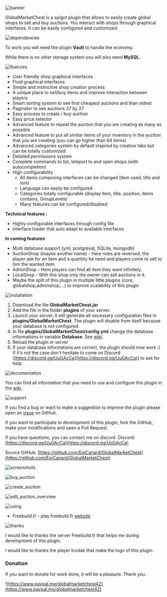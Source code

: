![banner](https://user-images.githubusercontent.com/29657498/52167675-07369d80-271f-11e9-86ff-362db527f854.png)

GlobalMarketChest is a spigot plugin that allows to easily create global shops to sell and buy auctions. You interact with shops through graphical interfaces. It can be easily configured and customized.

![dependencies](https://user-images.githubusercontent.com/29657498/52743417-45af4080-2fda-11e9-8be7-4b645e77e898.png)

To work you will need the plugin **Vault** to handle the economy.

While there is no other storage system you will also need **MySQL**.

![features](https://user-images.githubusercontent.com/29657498/52743424-4ba52180-2fda-11e9-8fe1-dded69d0dd85.png)

 - User friendly shop graphical interfaces
 - Fluid graphical interfaces
 - Simple and instinctive shop creation process
 - A unique place to sell/buy items and improve interaction between players
 - Smart sorting system to see first cheapest auctions and than oldest
 - Paginator to see auctions 27 by 27
 - Easy process to create / buy auction
 - Easy price selector
 - Advanced feature to repeat the auction that you are creating as many as possible
 - Advanced feature to put all similar items of your inventory  in the auction that you are creating (you can go higher than 64 items)
 - Advanced categories system by default inspired by creative tabs but can be totally customized
 - Detailed permissions system
 - Complete commands to list, teleport to and open shops (with autocompletion)
 - High configurability
   - All items composing interfaces can be changed (item used, title and lore)
   - Language can easily be configured
   - Categories totally configurable (display item, title, position, items contains, GroupLevels)
    - Many features can be configured/disabled

**Technical features :**

- Highly configurable interfaces through config file
- Interface loader that auto adapt to available interfaces

**In coming features**

- Multi database support (yml, postgresql, SQLite, mongodb)
- AuctionShop (maybe another name) - Here roles are reversed, the player ask for an item and a quantity he need and players come to sell to him the wanted item
- AdminShop - Here players can find all item they want infinitely.
- LocalShop - With this shop only the owner can sell auctions in it.
- Maybe the split of this plugin in multiple little plugins (core, globalshop,adminshop,...)  to improve scalability of this plugin

![installation](https://user-images.githubusercontent.com/29657498/52743428-4ea01200-2fda-11e9-94eb-3f9bba72e926.png)

1. Download the file **GlobalMarketChest.jar**
2. Add the file in the folder **plugins** of your server.
3. Launch your server, it will generate all necessary configuration files in **plugins/GlobalMarketChest**. The plugin will disable from itself because your database is not configured.
4. In file **plugins/GlobalMarketChest/config.yml** change the database informations in variable **Database**. See [wiki](https://github.com/EpiCanard/GlobalMarketChest/wiki/resources-:-config.yml#database).
5. Reload the plugin or server
6. If your database informations are correct, the plugin should now work :) If it's not the case don't hesitate to come on Discord ([https://discord.gg/UuGAcCa](https://discord.gg/UuGAcCa)) to ask for help.

![documentation](https://user-images.githubusercontent.com/29657498/52743420-48119a80-2fda-11e9-8076-582a7617be7c.png)

You can find all information that you need to use and configure this plugin in the [wiki](https://github.com/EpiCanard/GlobalMarketChest/wiki).

![support](https://user-images.githubusercontent.com/29657498/52744544-439ab100-2fdd-11e9-8ec8-b18edd602689.png)

If you find a bug or want to make a suggestion to improve the plugin please open an [issue](https://github.com/EpiCanard/GlobalMarketChest/issues) on GitHub.

If you want to participate to development of this plugin, fork the GitHub, make your modifications and open a Pull Request.

If you have questions, you can contact me on discord.
Discord: [https://discord.gg/UuGAcCa](https://discord.gg/UuGAcCa)

Source GitHub: [https://github.com/EpiCanard/GlobalMarketChest](https://github.com/EpiCanard/GlobalMarketChest)

![screenshots](https://user-images.githubusercontent.com/29657498/52745804-4ea31080-2fe0-11e9-8604-8e5081c75605.png)

![buy_auction](https://user-images.githubusercontent.com/29657498/52537867-c1578600-2d6b-11e9-8657-7f4efb43ac27.gif)

![create_auction](https://user-images.githubusercontent.com/29657498/52538701-fcf74d80-2d75-11e9-972b-de74812f337b.gif)

![edit_auction_overview](https://user-images.githubusercontent.com/29657498/52537956-e993b480-2d6c-11e9-9c5c-1316c9908de7.gif)

![using](https://user-images.githubusercontent.com/29657498/52744655-970cff00-2fdd-11e9-9dbe-697f46eafd12.png)

- Freebuild.fr - play.freebuild.fr [website](https://freebuild.fr)

![thanks](https://user-images.githubusercontent.com/29657498/52743433-5069d580-2fda-11e9-8d34-ae14557c1311.png)

I would like to thanks the server Freebuild.fr that helps me during development of this plugin.

I would like to thanks the player Icodak that make the logo of this plugin.

### Donation
If you want to donate for work done, it will be a pleasure. Thank you.

![https://www.paypal.me/globalmarketchest42](https://www.paypal.me/globalmarketchest42)
